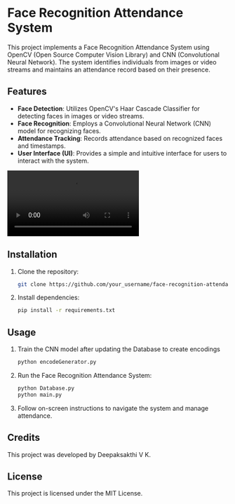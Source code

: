 # Face Recognition Attendance System

This project implements a Face Recognition Attendance System using OpenCV (Open Source Computer Vision Library) and CNN (Convolutional Neural Network). The system identifies individuals from images or video streams and maintains an attendance record based on their presence.

## Features

- **Face Detection**: Utilizes OpenCV's Haar Cascade Classifier for detecting faces in images or video streams.
- **Face Recognition**: Employs a Convolutional Neural Network (CNN) model for recognizing faces.
- **Attendance Tracking**: Records attendance based on recognized faces and timestamps.
- **User Interface (UI)**: Provides a simple and intuitive interface for users to interact with the system.

![Video Demo](https://github.com/Deepak484sakthi2004/FaceRecognitionAttendanceSystem/raw/main/raw/videos/demo_video.mp4)

## Installation

1. Clone the repository:

    ```bash
    git clone https://github.com/your_username/face-recognition-attendance.git
    ```

2. Install dependencies:

    ```bash
    pip install -r requirements.txt
    ```

## Usage

1. Train the CNN model after updating the Database to create encodings

    ```bash
    python encodeGenerator.py
    ```

2. Run the Face Recognition Attendance System:

    ```bash
    python Database.py
    python main.py
    ```

3. Follow on-screen instructions to navigate the system and manage attendance.

## Credits

This project was developed by Deepaksakthi V K.

## License

This project is licensed under the MIT License.
